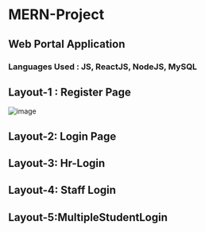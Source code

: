 # MERN-Project
## Web Portal Application 
### 
### Languages Used : JS, ReactJS, NodeJS, MySQL

## Layout-1 : Register Page
![image](https://github.com/Nishanth-somu/MERN-Project/assets/138356011/a8d281ce-4291-4905-b7ee-09f32d89cb0a)


## Layout-2: Login Page
## Layout-3: Hr-Login
## Layout-4: Staff Login
## Layout-5:MultipleStudentLogin


